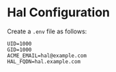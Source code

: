 # Hal Configuration

Create a `.env` file as follows:
```
UID=1000
GID=1000
ACME_EMAIL=hal@example.com
HAL_FQDN=hal.example.com
```
